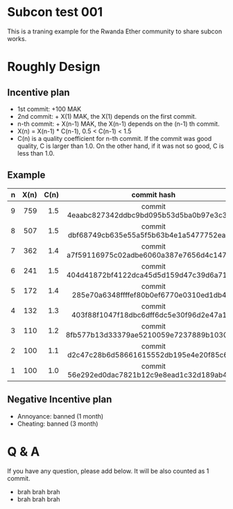 # Subcon test 001

This is a traning example for the Rwanda Ether community to share subcon works.

# Roughly Design

## Incentive plan

 * 1st commit: +100 MAK
 * 2nd commit: + X(1) MAK, the X(1) depends on the first commit.
 * n-th commit: + X(n-1) MAK, the X(n-1) depends on the (n-1) th commit.
 * X(n) = X(n-1) * C(n-1), 0.5 < C(n-1) < 1.5
 * C(n) is a quality coefficient for n-th commit. If the commit was good quality, C is larger than 1.0. On the other hand, if it was not so good, C is less than 1.0.

## Example

| n | X(n) | C(n) | commit hash |
|---:|---:|---:|:---:|
|9  |  759  |  1.5  | commit 4eaabc827342ddbc9bd095b53d5ba0b97e3c3a86 |
|8  |  507  |  1.5  | commit dbf68749cb635e55a5f5b63b4e1a5477752ea886 |
|7  |  362  |  1.4  | commit a7f59116975c02adbe6060a387e7656d4c147942 |
|6  |  241  |  1.5  | commit 404d41872bf4122dca45d5d159d47c39d6a71490 |
|5  |  172  |  1.4  | commit 285e70a6348ffffef80b0ef6770e0310ed1db47e |
|4  |  132  |  1.3  | commit 403f88f1047f18dbc6dff6dc5e30f96d2e47a16d |
|3  |  110  |  1.2  | commit 8fb577b13d33379ae5210059e7237889b1030940 |
|2  |  100  |  1.1  | commit d2c47c28b6d58661615552db195e4e20f85c6f24 |
|1  |  100  |  1.0  | commit 56e292ed0dac7821b12c9e8ead1c32d189ab47aa |


## Negative Incentive plan

 * Annoyance: banned (1 month)
 * Cheating: banned (3 month)

# Q & A

If you have any question, please add below. It will be also counted as 1 commit. 

 * brah brah brah
 * brah brah brah

